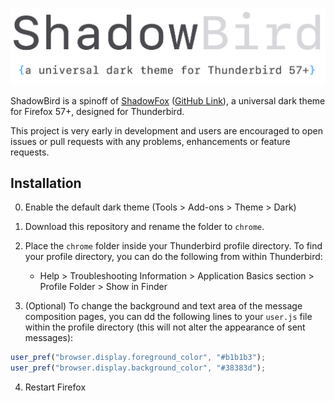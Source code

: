 ![header](.github/header.png)

ShadowBird is a spinoff of [ShadowFox](https://overdodactyl.github.io/ShadowFox/) ([GitHub Link](https://github.com/overdodactyl/ShadowFox)), a universal dark theme for Firefox 57+, designed for Thunderbird.  

This project is very early in development and users are encouraged to open issues or pull requests with any problems, enhancements or feature requests.  


## Installation

0. Enable the default dark theme (Tools > Add-ons > Theme > Dark)

1. Download this repository and rename the folder to `chrome`.

2. Place the `chrome` folder inside your Thunderbird profile directory. To find your profile directory, you can do the following from within Thunderbird:

	- Help > Troubleshooting Information > Application Basics section > Profile Folder > Show in Finder

3. (Optional) To change the background and text area of the message composition pages, you can dd the following lines to your `user.js` file within the profile directory (this will not alter the appearance of sent messages):

```js
user_pref("browser.display.foreground_color", "#b1b1b3");
user_pref("browser.display.background_color", "#38383d");
```

4. Restart Firefox
